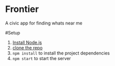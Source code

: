 # Frontier
A civic app for finding whats near me

#Setup

1. [Install Node.js](https://nodejs.org/download/)
2. [clone the repo](https://help.github.com/articles/fetching-a-remote/)
3. `npm install` to install the project dependencies
4. `npm start` to start the server
